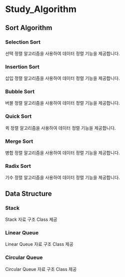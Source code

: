 # Study_Algorithm

## Sort Algorithm

### Selection Sort
선택 정렬 알고리즘을 사용하여 데이터 정렬 기능을 제공합니다.

### Insertion Sort

삽입 정렬 알고리즘을 사용하여 데이터 정렬 기능을 제공합니다.

### Bubble Sort

버블 정렬 알고리즘을 사용하여 데이터 정렬 기능을 제공합니다.

### Quick Sort

퀵 정렬 알고리즘을 사용하여 데이터 정렬 기능을 제공합니다.

### Merge Sort

병합 정렬 알고리즘을 사용하여 데이터 정렬 기능을 제공합니다.

### Radix Sort

기수 정렬 알고리즘을 사용하여 데이터 정렬 기능을 제공합니다.

## Data Structure

### Stack

Stack 자료 구조 Class 제공

### Linear Queue

Linear Queue 자료 구조 Class 제공

### Circular Queue

Circular Queue 자료 구조 Class 제공

